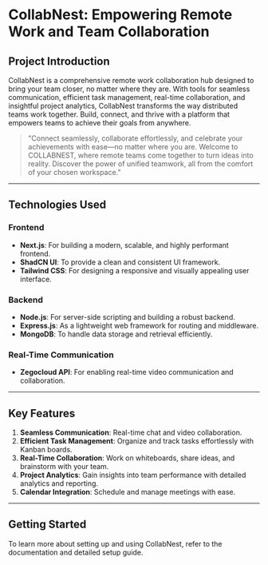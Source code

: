 # CollabNest: Empowering Remote Work and Team Collaboration

## Project Introduction

CollabNest is a comprehensive remote work collaboration hub designed to bring your team closer, no matter where they are. With tools for seamless communication, efficient task management, real-time collaboration, and insightful project analytics, CollabNest transforms the way distributed teams work together. Build, connect, and thrive with a platform that empowers teams to achieve their goals from anywhere.

> "Connect seamlessly, collaborate effortlessly, and celebrate your achievements with ease—no matter where you are. Welcome to COLLABNEST, where remote teams come together to turn ideas into reality. Discover the power of unified teamwork, all from the comfort of your chosen workspace."

---

## Technologies Used

### Frontend
- **Next.js**: For building a modern, scalable, and highly performant frontend.
- **ShadCN UI**: To provide a clean and consistent UI framework.
- **Tailwind CSS**: For designing a responsive and visually appealing user interface.

### Backend
- **Node.js**: For server-side scripting and building a robust backend.
- **Express.js**: As a lightweight web framework for routing and middleware.
- **MongoDB**: To handle data storage and retrieval efficiently.

### Real-Time Communication
- **Zegocloud API**: For enabling real-time video communication and collaboration.

---

## Key Features

1. **Seamless Communication**: Real-time chat and video collaboration.
2. **Efficient Task Management**: Organize and track tasks effortlessly with Kanban boards.
3. **Real-Time Collaboration**: Work on whiteboards, share ideas, and brainstorm with your team.
4. **Project Analytics**: Gain insights into team performance with detailed analytics and reporting.
5. **Calendar Integration**: Schedule and manage meetings with ease.

---

## Getting Started

To learn more about setting up and using CollabNest, refer to the documentation and detailed setup guide.

